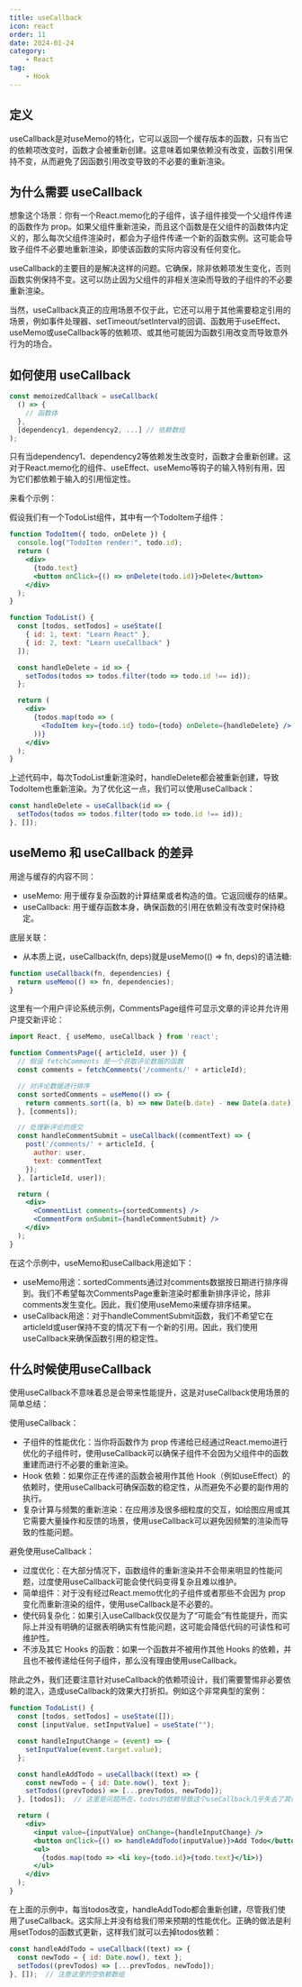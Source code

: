 ```yaml
---
title: useCallback
icon: react
order: 11
date: 2024-01-24
category:
    - React
tag:
    - Hook
---
```


## 定义

useCallback是对useMemo的特化，它可以返回一个缓存版本的函数，只有当它的依赖项改变时，函数才会被重新创建。这意味着如果依赖没有改变，函数引用保持不变，从而避免了因函数引用改变导致的不必要的重新渲染。

## 为什么需要 useCallback

想象这个场景：你有一个React.memo化的子组件，该子组件接受一个父组件传递的函数作为 prop。如果父组件重新渲染，而且这个函数是在父组件的函数体内定义的，那么每次父组件渲染时，都会为子组件传递一个新的函数实例。这可能会导致子组件不必要地重新渲染，即使该函数的实际内容没有任何变化。

useCallback的主要目的是解决这样的问题。它确保，除非依赖项发生变化，否则函数实例保持不变。这可以防止因为父组件的非相关渲染而导致的子组件的不必要重新渲染。

当然，useCallback真正的应用场景不仅于此，它还可以用于其他需要稳定引用的场景，例如事件处理器、setTimeout/setInterval的回调、函数用于useEffect、useMemo或useCallback等的依赖项、或其他可能因为函数引用改变而导致意外行为的场合。

## 如何使用 useCallback

```jsx
const memoizedCallback = useCallback(
  () => {
    // 函数体
  },
  [dependency1, dependency2, ...] // 依赖数组
);
```

只有当dependency1、dependency2等依赖发生改变时，函数才会重新创建。这对于React.memo化的组件、useEffect、useMemo等钩子的输入特别有用，因为它们都依赖于输入的引用恒定性。

来看个示例：

假设我们有一个TodoList组件，其中有一个TodoItem子组件：

```jsx
function TodoItem({ todo, onDelete }) {
  console.log("TodoItem render:", todo.id);
  return (
    <div>
      {todo.text}
      <button onClick={() => onDelete(todo.id)}>Delete</button>
    </div>
  );
}

function TodoList() {
  const [todos, setTodos] = useState([
    { id: 1, text: "Learn React" },
    { id: 2, text: "Learn useCallback" }
  ]);

  const handleDelete = id => {
    setTodos(todos => todos.filter(todo => todo.id !== id));
  };

  return (
    <div>
      {todos.map(todo => (
        <TodoItem key={todo.id} todo={todo} onDelete={handleDelete} />
      ))}
    </div>
  );
}
```

上述代码中，每次TodoList重新渲染时，handleDelete都会被重新创建，导致TodoItem也重新渲染。为了优化这一点，我们可以使用useCallback：

```jsx
const handleDelete = useCallback(id => {
  setTodos(todos => todos.filter(todo => todo.id !== id));
}, []);
```

## useMemo 和 useCallback 的差异

用途与缓存的内容不同：

- useMemo: 用于缓存复杂函数的计算结果或者构造的值。它返回缓存的结果。
- useCallback: 用于缓存函数本身，确保函数的引用在依赖没有改变时保持稳定。

底层关联：

- 从本质上说，useCallback(fn, deps)就是useMemo(() => fn, deps)的语法糖:

```jsx
function useCallback(fn, dependencies) {
  return useMemo(() => fn, dependencies);
}
```

这里有一个用户评论系统示例，CommentsPage组件可显示文章的评论并允许用户提交新评论：

```jsx
import React, { useMemo, useCallback } from 'react';

function CommentsPage({ articleId, user }) {
  // 假设 fetchComments 是一个获取评论数据的函数
  const comments = fetchComments('/comments/' + articleId);

  // 对评论数据进行排序
  const sortedComments = useMemo(() => {
    return comments.sort((a, b) => new Date(b.date) - new Date(a.date));
  }, [comments]);

  // 处理新评论的提交
  const handleCommentSubmit = useCallback((commentText) => {
    post('/comments/' + articleId, {
      author: user,
      text: commentText
    });
  }, [articleId, user]);

  return (
    <div>
      <CommentList comments={sortedComments} />
      <CommentForm onSubmit={handleCommentSubmit} />
    </div>
  );
}
```

在这个示例中，useMemo和useCallback用途如下：

- useMemo用途：sortedComments通过对comments数据按日期进行排序得到。我们不希望每次CommentsPage重新渲染时都重新排序评论，除非comments发生变化。因此，我们使用useMemo来缓存排序结果。
- useCallback用途：对于handleCommentSubmit函数，我们不希望它在articleId或user保持不变的情况下有一个新的引用。因此，我们使用useCallback来确保函数引用的稳定性。

## 什么时候使用useCallback

使用useCallback不意味着总是会带来性能提升，这是对useCallback使用场景的简单总结：

使用useCallback：

- 子组件的性能优化：当你将函数作为 prop 传递给已经通过React.memo进行优化的子组件时，使用useCallback可以确保子组件不会因为父组件中的函数重建而进行不必要的重新渲染。
- Hook 依赖：如果你正在传递的函数会被用作其他 Hook（例如useEffect）的依赖时，使用useCallback可确保函数的稳定性，从而避免不必要的副作用的执行。
- 复杂计算与频繁的重新渲染：在应用涉及很多细粒度的交互，如绘图应用或其它需要大量操作和反馈的场景，使用useCallback可以避免因频繁的渲染而导致的性能问题。

避免使用useCallback：

- 过度优化：在大部分情况下，函数组件的重新渲染并不会带来明显的性能问题，过度使用useCallback可能会使代码变得复杂且难以维护。
- 简单组件：对于没有经过React.memo优化的子组件或者那些不会因为 prop 变化而重新渲染的组件，使用useCallback是不必要的。
- 使代码复杂化：如果引入useCallback仅仅是为了“可能会”有性能提升，而实际上并没有明确的证据表明确实有性能问题，这可能会降低代码的可读性和可维护性。
- 不涉及其它 Hooks 的函数：如果一个函数并不被用作其他 Hooks 的依赖，并且也不被传递给任何子组件，那么没有理由使用useCallback。

除此之外，我们还要注意针对useCallback的依赖项设计，我们需要警惕非必要依赖的混入，造成useCallback的效果大打折扣。例如这个非常典型的案例：

```jsx
function TodoList() {
  const [todos, setTodos] = useState([]);
  const [inputValue, setInputValue] = useState("");

  const handleInputChange = (event) => {
    setInputValue(event.target.value);
  };

  const handleAddTodo = useCallback((text) => {
    const newTodo = { id: Date.now(), text };
    setTodos((prevTodos) => [...prevTodos, newTodo]);
  }, [todos]);  // 这里是问题所在，todos的依赖导致这个useCallback几乎失去了其作用

  return (
    <div>
      <input value={inputValue} onChange={handleInputChange} />
      <button onClick={() => handleAddTodo(inputValue)}>Add Todo</button>
      <ul>
        {todos.map(todo => <li key={todo.id}>{todo.text}</li>)}
      </ul>
    </div>
  );
}
```

在上面的示例中，每当todos改变，handleAddTodo都会重新创建，尽管我们使用了useCallback。这实际上并没有给我们带来预期的性能优化。正确的做法是利用setTodos的函数式更新，这样我们就可以去掉todos依赖：

```jsx
const handleAddTodo = useCallback((text) => {
  const newTodo = { id: Date.now(), text };
  setTodos((prevTodos) => [...prevTodos, newTodo]);
}, []);  // 注意这里的空依赖数组
```
